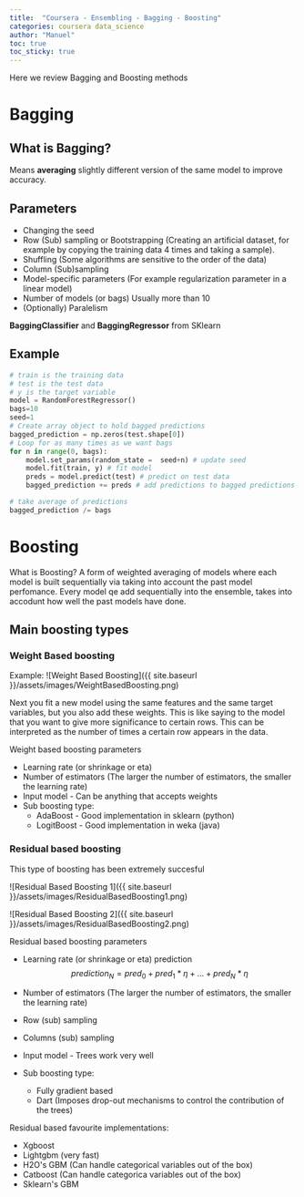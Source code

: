 ```yaml
---
title:  "Coursera - Ensembling - Bagging - Boosting"
categories: coursera data_science
author: "Manuel"
toc: true
toc_sticky: true
---
```


Here we review Bagging and Boosting methods 

# Bagging

## What is Bagging?

Means **averaging** slightly different version of the same model to improve accuracy.

## Parameters

- Changing the seed
- Row (Sub) sampling or Bootstrapping (Creating an artificial dataset, for example by copying the training data 4 times and taking a sample).
- Shuffling (Some algorithms are sensitive to the order of the data)
- Column (Sub)sampling
- Model-specific parameters (For example regularization parameter in a linear model)
- Number of models (or bags) Usually more than 10
- (Optionally) Paralelism

**BaggingClassifier** and **BaggingRegressor** from SKlearn

## Example

```python
# train is the training data
# test is the test data
# y is the target variable
model = RandomForestRegressor()
bags=10
seed=1
# Create array object to hold bagged predictions
bagged_prediction = np.zeros(test.shape[0])
# Loop for as many times as we want bags
for n in range(0, bags):
    model.set_params(random_state =  seed+n) # update seed
    model.fit(train, y) # fit model
    preds = model.predict(test) # predict on test data
    bagged_prediction += preds # add predictions to bagged predictions

# take average of predictions
bagged_prediction /= bags
```

# Boosting

What is Boosting?
A form of weighted averaging of models where each model is built sequentially via taking into account the past model perfomance.
Every model qe add sequentially into the ensemble, takes into accodunt how well the past models have done.

## Main boosting types

### Weight Based boosting

Example:
![Weight Based Boosting]({{ site.baseurl }}/assets/images/WeightBasedBoosting.png)

Next you fit a new model using the same features and the same target variables, but you also add these weights. This is like saying to the model that you want to give more significance to certain rows. This can be interpreted as the number of times a certain row appears in the data.

Weight based boosting parameters

- Learning rate (or shrinkage or eta)
- Number of estimators (The larger the number of estimators, the smaller the learning rate)
- Input model - Can be anything that accepts weights
- Sub boosting type:
  - AdaBoost - Good implementation in sklearn (python)
  - LogitBoost - Good implementation in weka (java)

### Residual based boosting

This type of boosting has been extremely succesful

![Residual Based Boosting 1]({{ site.baseurl }}/assets/images/ResidualBasedBoosting1.png)

![Residual Based Boosting 2]({{ site.baseurl }}/assets/images/ResidualBasedBoosting2.png)

Residual based boosting parameters

- Learning rate (or shrinkage or eta)
prediction $$ prediction_N = pred_0 + pred_1*\eta + ... + pred_N*\eta $$

- Number of estimators (The larger the number of estimators, the smaller the learning rate)
- Row (sub) sampling
- Columns (sub) sampling
- Input model - Trees work very well
- Sub boosting type:
  - Fully gradient based
  - Dart (Imposes drop-out mechanisms to control the contribution of the trees)

Residual based favourite implementations:

- Xgboost
- Lightgbm (very fast)
- H2O's GBM (Can handle categorical variables out of the box)
- Catboost (Can handle categorica variables out of the box)
- Sklearn's GBM
